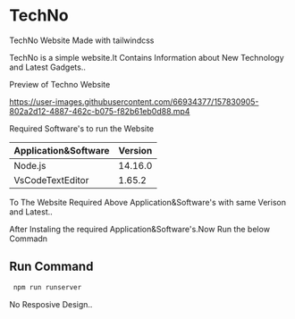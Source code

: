 # TechNo

TechNo Website Made with tailwindcss

TechNo is a simple website.It Contains Information about New Technology and Latest Gadgets..

Preview of Techno Website

https://user-images.githubusercontent.com/66934377/157830905-802a2d12-4887-462c-b075-f82b61eb0d88.mp4

Required Software's to run the Website

| Application&Software| Version |
| ------------- | ------------- |
| Node.js  | 14.16.0  |
| VsCodeTextEditor  | 1.65.2  |

To The Website Required Above Application&Software's with same Verison and Latest..

After Instaling the required Application&Software's.Now Run the below Commadn

## Run Command 

```bash
 npm run runserver
```

No Resposive Design..




